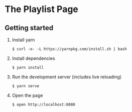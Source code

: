 # The Playlist Page

## Getting started

1. Install yarn
    ```
    $ curl -o- -L https://yarnpkg.com/install.sh | bash
    ```
2. Install dependencies
    ```
    $ yarn install
    ```
3. Run the development server (includes live reloading)
    ```
    $ yarn serve
    ```
4. Open the page
    ```
    $ open http://localhost:8080
    ```


